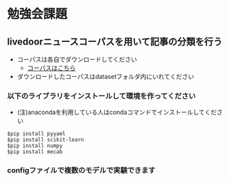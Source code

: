 # 勉強会課題

## livedoorニュースコーパスを用いて記事の分類を行う

- コーパスは各自でダウンロードしてください
  - [コーパスはこちら](https://www.rondhuit.com/download.html)
- ダウンロードしたコーパスはdatasetフォルダ内にいれてください

### 以下のライブラリをインストールして環境を作ってください

- (注)anacondaを利用している人はcondaコマンドでインストールしてください
```
$pip install pyyaml
$pip install scikit-learn
$pip install numpy
$pip install mecab
```

### configファイルで複数のモデルで実験できます